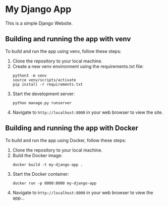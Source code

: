 # My Django App

This is a simple Django Website.

## Building and running the app with venv

To build and run the app using venv, follow these steps:

1. Clone the repository to your local machine.
2. Create a new venv environment using the requirements.txt file:
    ```
    python3 -m venv
    source venv/scripts/activate
    pip install -r requirements.txt
    ```
3. Start the development server:
    ```
    python manage.py runserver
    ```
4. Navigate to `http://localhost:8000` in your web browser to view the site.

## Building and running the app with Docker

To build and run the app using Docker, follow these steps:

1. Clone the repository to your local machine.
2. Build the Docker image:
    ```
    docker build -t my-django-app .
    ```
3. Start the Docker container:
    ```
    docker run -p 8000:8000 my-django-app
    ```
4. Navigate to `http://localhost:8000` in your web browser to view the app...